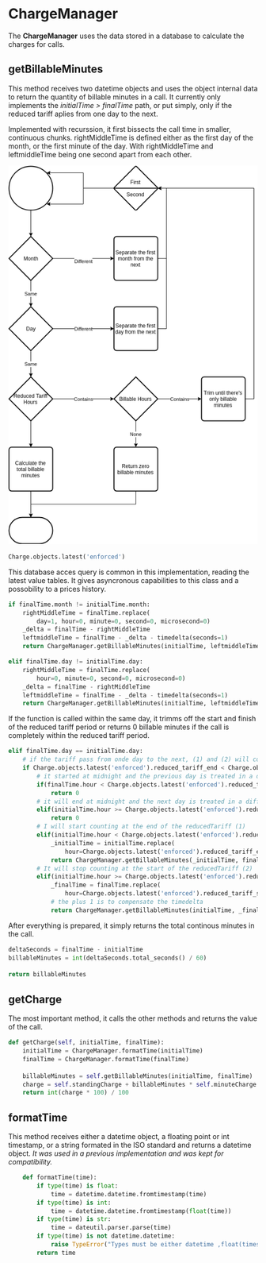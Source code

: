 # ChargeManager

The **ChargeManager** uses the data stored in a database to calculate the charges for calls.

## getBillableMinutes

This method receives two datetime objects and uses the object internal data to return the quantity of billable minutes in a call. It currently only implements the *initialTime > finalTime* path, or put simply, only if the reduced tariff aplies from one day to the next.

Implemented with recurssion, it first bissects the call time in smaller, continuous chunks. rightMiddleTime is defined either as the first day of the month, or the first minute of the day. With rightMiddleTime and leftmiddleTime being one second apart from each other.

![](getBillableMinutes.png)

```python
Charge.objects.latest('enforced')
```
This database acces query is common in this implementation, reading the latest value tables. It gives asyncronous capabilities to this class and a possobility to a prices history.

```python
if finalTime.month != initialTime.month:
    rightMiddleTime = finalTime.replace(
        day=1, hour=0, minute=0, second=0, microsecond=0)
    _delta = finalTime - rightMiddleTime
    leftmiddleTime = finalTime - _delta - timedelta(seconds=1)
    return ChargeManager.getBillableMinutes(initialTime, leftmiddleTime) + ChargeManager.getBillableMinutes(rightMiddleTime, finalTime)
```

```python
elif finalTime.day != initialTime.day:
    rightMiddleTime = finalTime.replace(
        hour=0, minute=0, second=0, microsecond=0)
    _delta = finalTime - rightMiddleTime
    leftmiddleTime = finalTime - _delta - timedelta(seconds=1)
    return ChargeManager.getBillableMinutes(initialTime, leftmiddleTime) + ChargeManager.getBillableMinutes(rightMiddleTime, finalTime)

```

If the function is called within the same day, it trimms off the start and finish of the reduced tariff period or returns 0 billable minutes if the call is completely within the reduced tariff period.

```python
elif finalTime.day == initialTime.day:
    # if the tariff pass from onde day to the next, (1) and (2) will complement each other and return only the billable minutes
    if Charge.objects.latest('enforced').reduced_tariff_end < Charge.objects.latest('enforced').reduced_tariff_start:
        # it started at midnight and the previous day is treated in a different recursion
        if(finalTime.hour < Charge.objects.latest('enforced').reduced_tariff_end):
            return 0
        # it will end at midnight and the next day is treated in a different recursion
        elif(initialTime.hour >= Charge.objects.latest('enforced').reduced_tariff_start):
            return 0
        # I will start counting at the end of the reducedTariff (1)
        elif(initialTime.hour < Charge.objects.latest('enforced').reduced_tariff_end):
            _initialTime = initialTime.replace(
                hour=Charge.objects.latest('enforced').reduced_tariff_end, minute=0, second=0, microsecond=0)
            return ChargeManager.getBillableMinutes(_initialTime, finalTime)
        # It will stop counting at the start of the reducedTariff (2)
        elif(initialTime.hour >= Charge.objects.latest('enforced').reduced_tariff_end and finalTime.hour >= Charge.objects.latest('enforced').reduced_tariff_start):
            _finalTime = finalTime.replace(
                hour=Charge.objects.latest('enforced').reduced_tariff_start, minute=0, second=0, microsecond=0) - timedelta(seconds=1)
            # the plus 1 is to compensate the timedelta
            return ChargeManager.getBillableMinutes(initialTime, _finalTime) + 1

```

After everything is prepared, it simply returns the total continous minutes in the call.

```python
deltaSeconds = finalTime - initialTime
billableMinutes = int(deltaSeconds.total_seconds() / 60)

return billableMinutes
```

## getCharge

The most important method, it calls the other methods and returns the value of the call.

```python
def getCharge(self, initialTime, finalTime):
    initialTime = ChargeManager.formatTime(initialTime)
    finalTime = ChargeManager.formatTime(finalTime)

    billableMinutes = self.getBillableMinutes(initialTime, finalTime)
    charge = self.standingCharge + billableMinutes * self.minuteCharge
    return int(charge * 100) / 100
```

## formatTime

This method receives either a datetime object, a floating point or int timestamp, or a string formated in the ISO standard and returns a datetime object. *It was used in a previous implementation and was kept for compatibility.*

```python
    def formatTime(time):
        if type(time) is float:
            time = datetime.datetime.fromtimestamp(time)
        if type(time) is int:
            time = datetime.datetime.fromtimestamp(float(time))
        if type(time) is str:
            time = dateutil.parser.parse(time)
        if type(time) is not datetime.datetime:
            raise TypeError("Types must be either datetime ,float(timestamp) or an ISO string.")
        return time
```

